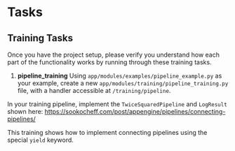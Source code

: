 # Tasks

## Training Tasks

Once you have the project setup, please verify you understand how each part of
the functionality works by running through these training tasks.

1. **pipeline_training**
Using `app/modules/examples/pipeline_example.py` as your example, create a new
`app/modules/training/pipeline_training.py` file, with a handler accessible
at `/training/pipeline`.

In your training pipeline, implement the `TwiceSquaredPipeline` and `LogResult`
shown here:
https://sookocheff.com/post/appengine/pipelines/connecting-pipelines/

This training shows how to implement connecting pipelines using the special
`yield` keyword.

